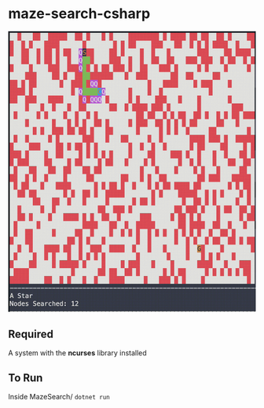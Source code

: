 # maze-search-csharp
<img src="./csharpMazeSearchClip.gif"/>

## Required
A system with the **ncurses** library installed

## To Run
Inside MazeSearch/
``` dotnet run ```
